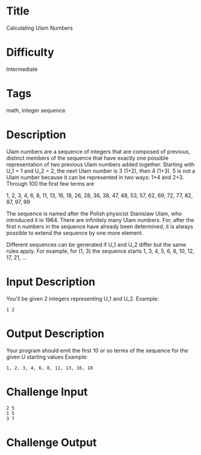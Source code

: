 # Title

Calculating Ulam Numbers

# Difficulty

Intermediate

# Tags

math, integer sequence

# Description

Ulam numbers are a sequence of integers that are composed of previous, distinct members of the sequence that have exactly one possible representation of two previous Ulam numbers added together. Starting with U_1 = 1 and U_2 = 2, the next Ulam number is 3 (1+2), then 4 (1+3). 5 is not a Ulam number because it can be represented in two ways: 1+4 and 2+3. Through 100 the first few terms are

1, 2, 3, 4, 6, 8, 11, 13, 16, 18, 26, 28, 36, 38, 47, 48, 53, 57, 62, 69, 72, 77, 82, 87, 97, 99

The sequence is named after the Polish physicist Stanislaw Ulam, who introduced it in 1964. There are infinitely many Ulam numbers. For, after the first n numbers in the sequence have already been determined, it is always possible to extend the sequence by one more element. 

Different sequences can be generated if U_1 and U_2 differ but the same rules apply. For example, for (1, 3) the sequence starts 1, 3, 4, 5, 6, 8, 10, 12, 17, 21, ...

# Input Description

You'll be given 2 integers representing U_1 and U_2. Example:

    1 2

# Output Description

Your program should emit the first 10 or so terms of the sequence for the given U starting values Example:

    1, 2, 3, 4, 6, 8, 11, 13, 16, 18

# Challenge Input

    2 5
    1 5
    3 7

# Challenge Output


